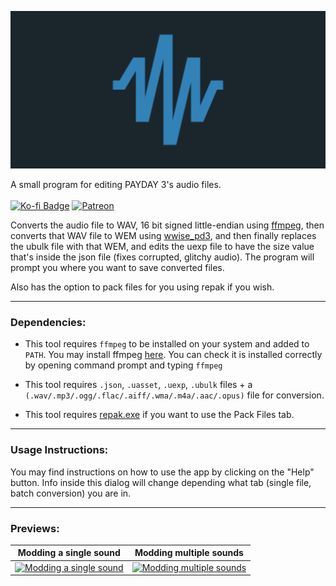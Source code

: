 ![A blue waveform logo on a dark background. It consists of angular blue lines forming several peaks and valleys that create a zigzag pattern similar to an audio waveform or electrical signal.](/wiki/assets/img/PAM-banner-wide.png)

A small program for editing PAYDAY 3's audio files. \
<br />
[![Ko-fi Badge](https://img.shields.io/badge/Ko--fi-F16061?style=for-the-badge&logo=ko-fi&logoColor=white)](https://ko-fi.com/snoozeds) [![Patreon](https://img.shields.io/badge/Patreon-F96854?style=for-the-badge&logo=patreon&logoColor=white)](https://patreon.com/snoozeds)

Converts the audio file to WAV, 16 bit signed little-endian using [ffmpeg](https://ffmpeg.org/), then converts that WAV file to WEM using [wwise_pd3](https://github.com/MoolahModding/wwise_pd3), and then finally replaces the ubulk file with that WEM, and edits the uexp file to have the size value that's inside the json file (fixes corrupted, glitchy audio).
The program will prompt you where you want to save converted files.

Also has the option to pack files for you using repak if you wish.

-----

### Dependencies:
- This tool requires `ffmpeg` to be installed on your system and added to `PATH`. 
You may install ffmpeg [here](https://ffmpeg.org/download.html).
You can check it is installed correctly by opening command prompt and typing `ffmpeg`

- This tool requires `.json`, `.uasset`, `.uexp`, `.ubulk` files + a `(.wav/.mp3/.ogg/.flac/.aiff/.wma/.m4a/.aac/.opus)` file for conversion.

- This tool requires [repak.exe](https://github.com/trumank/repak/releases/latest/download/repak_cli-x86_64-pc-windows-msvc.zip) if you want to use the Pack Files tab.

-----

### Usage Instructions:
You may find instructions on how to use the app by clicking on the "Help" button. Info inside this dialog will change depending what tab (single file, batch conversion) you are in.

-----

### Previews:
| Modding a single sound | Modding multiple sounds |
| -------- | -------- |
|[![Modding a single sound](https://img.youtube.com/vi/wbDB-RdiKRY/maxresdefault.jpg)](https://www.youtube.com/watch?v=wbDB-RdiKRY)  | [![Modding multiple sounds](https://img.youtube.com/vi/36ryInl7q3M/maxresdefault.jpg)](https://www.youtube.com/watch?v=36ryInl7q3M)
